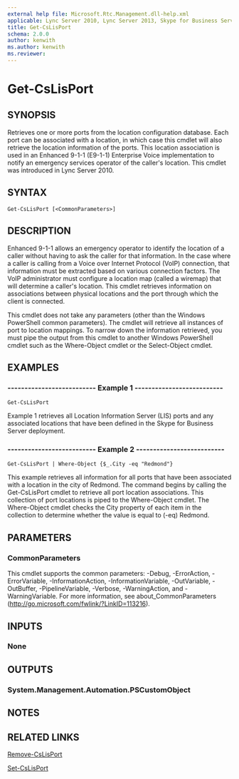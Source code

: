 ```yaml
---
external help file: Microsoft.Rtc.Management.dll-help.xml
applicable: Lync Server 2010, Lync Server 2013, Skype for Business Server 2015, Skype for Business Server 2019
title: Get-CsLisPort
schema: 2.0.0
author: kenwith
ms.author: kenwith
ms.reviewer:
---
```


# Get-CsLisPort

## SYNOPSIS
Retrieves one or more ports from the location configuration database.
Each port can be associated with a location, in which case this cmdlet will also retrieve the location information of the ports.
This location association is used in an Enhanced 9-1-1 (E9-1-1) Enterprise Voice implementation to notify an emergency services operator of the caller's location.
This cmdlet was introduced in Lync Server 2010.


## SYNTAX

```
Get-CsLisPort [<CommonParameters>]
```

## DESCRIPTION
Enhanced 9-1-1 allows an emergency operator to identify the location of a caller without having to ask the caller for that information.
In the case where a caller is calling from a Voice over Internet Protocol (VoIP) connection, that information must be extracted based on various connection factors.
The VoIP administrator must configure a location map (called a wiremap) that will determine a caller's location.
This cmdlet retrieves information on associations between physical locations and the port through which the client is connected.

This cmdlet does not take any parameters (other than the Windows PowerShell common parameters).
The cmdlet will retrieve all instances of port to location mappings.
To narrow down the information retrieved, you must pipe the output from this cmdlet to another Windows PowerShell cmdlet such as the Where-Object cmdlet or the Select-Object cmdlet.


## EXAMPLES

### -------------------------- Example 1 --------------------------
```
Get-CsLisPort
```

Example 1 retrieves all Location Information Server (LIS) ports and any associated locations that have been defined in the Skype for Business Server deployment.

### -------------------------- Example 2 --------------------------
```
Get-CsLisPort | Where-Object {$_.City -eq "Redmond"}
```

This example retrieves all information for all ports that have been associated with a location in the city of Redmond.
The command begins by calling the Get-CsLisPort cmdlet to retrieve all port location associations.
This collection of port locations is piped to the Where-Object cmdlet.
The Where-Object cmdlet checks the City property of each item in the collection to determine whether the value is equal to (-eq) Redmond.


## PARAMETERS

### CommonParameters
This cmdlet supports the common parameters: -Debug, -ErrorAction, -ErrorVariable, -InformationAction, -InformationVariable, -OutVariable, -OutBuffer, -PipelineVariable, -Verbose, -WarningAction, and -WarningVariable. For more information, see about_CommonParameters (http://go.microsoft.com/fwlink/?LinkID=113216).


## INPUTS

### None


## OUTPUTS

### System.Management.Automation.PSCustomObject


## NOTES


## RELATED LINKS

[Remove-CsLisPort](Remove-CsLisPort.md)

[Set-CsLisPort](Set-CsLisPort.md)


